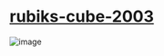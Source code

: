 # [rubiks-cube-2003](https://github.com/UniBreakfast/rubiks-cube-2003)

![image](https://user-images.githubusercontent.com/19654456/200852659-58b9704d-3ad2-479f-8cbe-534597496316.png)
